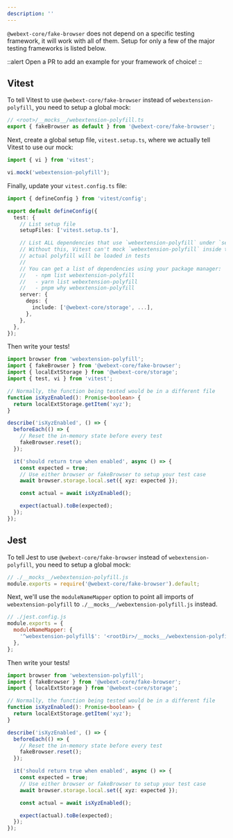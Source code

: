 ```yaml
---
description: ''
---
```


`@webext-core/fake-browser` does not depend on a specific testing framework, it will work with all of them. Setup for only a few of the major testing frameworks is listed below.

::alert
Open a PR to add an example for your framework of choice!
::

## Vitest

To tell Vitest to use `@webext-core/fake-browser` instead of `webextension-polyfill`, you need to setup a global mock:

```ts
// <root>/__mocks__/webextension-polyfill.ts
export { fakeBrowser as default } from '@webext-core/fake-browser';
```

Next, create a global setup file, `vitest.setup.ts`, where we actually tell Vitest to use our mock:

```ts
import { vi } from 'vitest';

vi.mock('webextension-polyfill');
```

Finally, update your `vitest.config.ts` file:

```ts
import { defineConfig } from 'vitest/config';

export default defineConfig({
  test: {
    // List setup file
    setupFiles: ['vitest.setup.ts'],

    // List ALL dependencies that use `webextension-polyfill` under `server.deps.include`.
    // Without this, Vitest can't mock `webextension-polyfill` inside the dependencies, and the
    // actual polyfill will be loaded in tests
    //
    // You can get a list of dependencies using your package manager:
    //   - npm list webextension-polyfill
    //   - yarn list webextension-polyfill
    //   - pnpm why webextension-polyfill
    server: {
      deps: {
        include: ['@webext-core/storage', ...],
      },
    },
  },
});
```

Then write your tests!

```ts
import browser from 'webextension-polyfill';
import { fakeBrowser } from '@webext-core/fake-browser';
import { localExtStorage } from '@webext-core/storage';
import { test, vi } from 'vitest';

// Normally, the function being tested would be in a different file
function isXyzEnabled(): Promise<boolean> {
  return localExtStorage.getItem('xyz');
}

describe('isXyzEnabled', () => {
  beforeEach(() => {
    // Reset the in-memory state before every test
    fakeBrowser.reset();
  });

  it('should return true when enabled', async () => {
    const expected = true;
    // Use either browser or fakeBrowser to setup your test case
    await browser.storage.local.set({ xyz: expected });

    const actual = await isXyzEnabled();

    expect(actual).toBe(expected);
  });
});
```

## Jest

To tell Jest to use `@webext-core/fake-browser` instead of `webextension-polyfill`, you need to setup a global mock:

```ts
// ./__mocks__/webextension-polyfill.js
module.exports = require('@webext-core/fake-browser').default;
```

Next, we'll use the `moduleNameMapper` option to point all imports of `webextension-polyfill` to `./__mocks__/webextension-polyfill.js` instead.

```js
// ./jest.config.js
module.exports = {
  moduleNameMapper: {
    '^webextension-polyfill$': '<rootDir>/__mocks__/webextension-polyfill.js',
  },
};
```

Then write your tests!

```ts
import browser from 'webextension-polyfill';
import { fakeBrowser } from '@webext-core/fake-browser';
import { localExtStorage } from '@webext-core/storage';

// Normally, the function being tested would be in a different file
function isXyzEnabled(): Promise<boolean> {
  return localExtStorage.getItem('xyz');
}

describe('isXyzEnabled', () => {
  beforeEach(() => {
    // Reset the in-memory state before every test
    fakeBrowser.reset();
  });

  it('should return true when enabled', async () => {
    const expected = true;
    // Use either browser or fakeBrowser to setup your test case
    await browser.storage.local.set({ xyz: expected });

    const actual = await isXyzEnabled();

    expect(actual).toBe(expected);
  });
});
```
